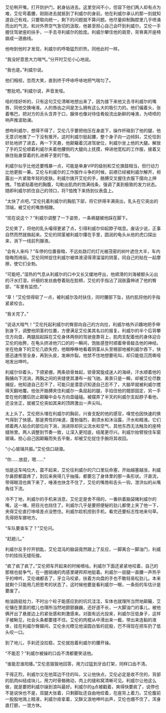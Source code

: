 艾伦咧开嘴，打开防护门，躬身钻进去。这里空间不小，但容下他们两人却有点为难，艾伦弯着腰，刚刚进去就抵到了利威尔的身前。他在利威尔承认的那一刻就知道自己有戏，只要取向统一，剩下的问题就不算问题。他尽量抑制胸腔里几乎喷涌而出的气流，和对外界空气急切的汲取，他甚至担心自己会吓到利威尔。艾伦一手握住驾驶座的扶手，一手去寻利威尔的脸庞。利威尔攀住他的肩旁，背脊离开座椅崩成一道曲线。

他吻到他时才发现，利威尔的呼吸猛烈炽热，同他此时一样。

“我没好意思大力喘气。”分开时艾伦小心地说。

“我也是。”利威尔说。

他们相视，忽而大笑，直到终于呼哧呼哧地把气喘匀了。

“憨批吧。”利威尔说，声音发哑。

哑的怪好听的，只有这句艾伦清晰地想出来了，因为接下来他又去寻利威尔的嘴唇，同他交换唾液。人的唇齿之间是怎么拥有这么大的吸引力的。他们偏着头，张着嘴巴，把对方的舌头含弄于口，腺体也像对待佳肴般流出新鲜的唾液，为啧啧的响声推波助澜。

想吻利威尔，想得不得了，艾伦几乎要把他压在身底下，操作杆硌到了他的腿，他无意识地推了一下没有推开。这时利威尔挺起腰，整个身子向一边倾斜，艾伦恰到好处地挤了进去，再一下天悬，他颠簸着沉进驾驶位，利威尔坐上他的大腿。解放了手的艾伦顺着利威尔夹着他腰侧的大腿向上抚摸，伸进他宽松的工作服，接着又揪住贴身穿着的扎进裤子里的T恤。

利威尔似乎比他还要残暴一点，可能是单身VIP的级别和艾伦旗鼓相当，但行动力比他更胜一筹。艾伦与利威尔的工作服作斗争的时候，前襟已经被利威尔解开，袒露出一片紧致年轻的皮肤。利威尔拨开艾伦的手，胳膊交叉握住衣服下摆向上抻拽。T恤紧贴着他的胸腹，勾勒出肌肉的饱满线条，强调了美到极致的发力状态。随即利威尔抓住自己的领口，将T恤拽下来扬到仪表盘上。

“太快了点吧。”艾伦托着利威尔的胸肌下部，将它挤得丰满突出，乳头在它突出的顶端，被艾伦的嘴唇相蹭。

“现在说这个？”利威尔调整了一下姿势，一条裤腿被他踩在脚下。

艾伦笑了，将他的乳头嘬得更紧了点，引得利威尔仰起脖子喘息。废话少说，正事自然而然就做起来。艾伦的阴茎被利威尔攥在手里，圆润的龟头从他的虎口探出来，淌下一线前列腺液。

“会有人来吗？”车停的位置昏暗，不远处路灯的灯光被茂密的树叶遮住大半，车内隐晦而绮丽。艾伦同样捉住利威尔被体液浸得滑溜溜的阴茎，同自己的贴在一起摩擦，使它们全勃。

“可能吧，”湿热的气息从利威尔的口中又长又缓地呼出，他顺滑的刘海被额头沁出的汗水打湿，纤细的发丝曲卷着贴在脸颊，艾伦的手指沾了润肤露伸进了他的臀部，“车里有监控。”

“草！”艾伦惊得软了一点，被利威尔及时扶住，同时腰部下坠，括约肌将他的手指紧紧咬合。

“我关完了。”

“说话大喘气！”艾伦托起利威尔的臀部向自己的方向拉，利威尔格外识趣地把手伸到身下，调整他阴茎的位置，方便满足艾伦美其名曰的报复。利威尔的半个后背攀住方向盘，两腿屈起踩在艾伦身体两侧的驾驶座靠背上，肌肉支配着他的身体迎合艾伦的抬胯，在龟头挤进他穴口的的一瞬间，饱胀感登时顺着脊骨敲击他的神经。坐在他身下的艾伦几欲失控，他眼睁睁地看着阴茎从头至根部地被利威尔吞下，快感迅速传至全身，再到头皮，发麻炸裂。他禁不住地想要吼叫，却只能低沉而嘶哑地发出呻吟。

利威尔仰着头，下颌紧绷，两条锁骨耸起，锁骨窝旋成迷人的海峡，汗水顺着他的胸脯向下流淌，两胸之间的夹缝使其瀑布一般飞驰。美景只是一瞬，却被艾伦尽数捕捉，他知道自己忍不了，可能只是潜意识知道自己忍不了，大脑早就被利威尔搅得天翻地覆。他张开胳膊夹住利威尔一条屈起的腿，手掐住他的髋部固定，另一手垫在他的腰后防止颠簸中会与方向盘磕碰。被摆弄了半天的利威尔支起脖子看他，还没坐正，就被艾伦突如其来的顶跨激出一声尖叫。

太上头了。艾伦把头埋在利威尔的胸前，兴奋支配的他的感官，嗅觉也因快速的换气得到了快感。那是男性的味道，蓬勃强烈，剃须水和沐浴露，汗水和精液。它们顺着两人贴合的部位向下淌，淌进除却灰尘流水和空气，其他东西无法触及的座椅缝隙里。两人调整到节奏一致，让深入更彻底，结尾更尽兴。利威尔抬臂按住车窗玻璃，担心自己因颠簸而失去平衡，却被艾伦捉住手腕将其收回。

“小心玻璃共振。”艾伦信口胡诹。

“你......放屁，嗯......”

怕是这车吨位大，震不起来，艾伦往利威尔的穴口里玩命塞，开始越塞越涨，利威尔鼻腔都震疼了，到后来爽得几乎抽搐，都要忘了身体里的那一条形状。汗直流，带得眼泪也爽下来了，唾液也快含不住了，艾伦的嘴唇和舌头一钩，泄洪似的从嘴角往下流。

冷不丁地，利威尔的手机来消息，艾伦定是舍不得的，一番拱着脑袋赌利威尔的嘴，这一堵，把目光也挡住了。利威尔几乎是要把便秘的劲儿都使上夹了他一下，夹得艾伦直打哆嗦差点没憋住。利威尔趁机捞到手机，看完还要标志性地来句草。先得把车挪地方。

“车队要查车了？”艾伦问。

“赶趟儿。”

利威尔反手拧开钥匙，艾伦混沌的脑袋竟然跟上了反应，一脚离合一脚油门，利威尔的挂挡无缝衔接。

“疯了疯了疯了。”艾伦把车开起来的时候嘀咕，利威尔下面还紧紧地咬着，自己的那根也挺争气，在一圈销魂的肉感里硬邦邦地挺着。利威尔一屈腿一直腰一声热乎乎的呻吟，艾伦魂都丢了，牙立马咬紧，扶着方向盘的手也不敢轻易松劲儿。本来就剩个只能用几把思考的状态了，这时候他要是看利威尔一眼，一条街的车估计是要废了。

柏油路挺给力，不时出个轮子能感应到的坑坑洼洼，车体也就理所当然地颠簸，艾伦镶在里面的棍儿也理所当然地颤颤巍巍，还好道不长，一大脚油门的事儿，被他俩开出了悬崖边上的紧张感和刺激感来。对面有远光投来，利威尔压低身子，这样子被瞅见，社会头条都要搂不住。艾伦的肉棍从中滑出来一截，带出来连黏的液体，挂在利威尔臀瓣间，艾伦余光瞟见他滚圆白皙的屁股，巴不得现在把车扔了低头咬一口。

到了地儿，手刹还没拉稳，艾伦就抱着利威尔的腰开操。

“不能忍？”利威尔被操的口齿不清都要笑话他。

“谁能忍谁阳痿。”艾伦恶狠狠地回答，用力过猛到牙齿打架，同样口齿不清。

干得正烈，利威尔又在他耳边不住的叫，又让他快点，艾伦必定是收不住的，背部的肌肉纠结成块儿，用力时骨骼微动，肉上的缝和窝清晰可见。利威尔让他这么做，就是要把利威尔操到浪叫最好。利威尔的g点被戳着，爽得快要疯了，说停也不是说快也不是，双腿大张着，只剩脚趾还自由地绞着，在座背上着力。艾伦腹前一股股地溅上精液，利威尔痉挛着，又酥又浪地呻吟出声，艾伦也绷不住了，浑身直打颤，一泄方休。
